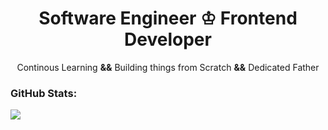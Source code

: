 <h1 align="center">Software Engineer &#9812; Frontend Developer</h1>
<p align="center">Continous Learning <strong>&&</strong> Building things from Scratch <strong>&&</strong> Dedicated Father</p>


<h3>GitHub Stats:</h3>

<img src="https://github-readme-stats.vercel.app/api?username=joakimwretlind&show_icons=true&theme=react"/>




<!--
**JoakimWretlind/JoakimWretlind** is a ✨ _special_ ✨ repository because its `README.md` (this file) appears on your GitHub profile.

Here are some ideas to get you started:

- 🔭 I’m currently working on ...
- 🌱 I’m currently learning ...
- 👯 I’m looking to collaborate on ...
- 🤔 I’m looking for help with ...
- 💬 Ask me about ...
- 📫 How to reach me: ...
- 😄 Pronouns: ...
- ⚡ Fun fact: ...
-->
